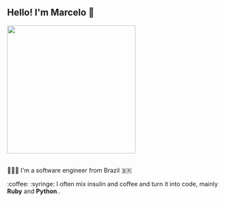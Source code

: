 ## Hello! I'm Marcelo 🤙

  <div><img width="300" src="https://media1.giphy.com/media/v1.Y2lkPTc5MGI3NjExZWJ3aGRkOXR0MGFnNjR5MzUyaDJnOXdtOHVnZW9kYWxueWx3M3d3cSZlcD12MV9pbnRlcm5hbF9naWZfYnlfaWQmY3Q9Zw/ixmzSYVKYrHgc/giphy.gif"></div>
  <br>
  <div>
    <p>👨🏻‍💻 I'm a software engineer from Brazil 🇧🇷</p>
    <p>:coffee: :syringe: I often mix insulin and coffee and turn it into code, mainly <strong>Ruby</strong> and <strong>Python</strong>..</p>
  </div>
